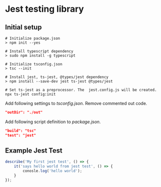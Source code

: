 # Jest testing library

## Initial setup

```shell
# Initialize package.json
> npm init --yes

# Install typescript dependency
> sudo npm install -g typescript

# Initialize tsconfig.json
> tsc --init

# Install jest, ts-jest, @types/jest dependency
> npm install --save-dev jest ts-jest @types/jest

# Set ts-jest as a preprocessor. The  jest.config.js will be created.
npx ts-jest config:init
```


Add following settings to *tsconfig.json*. Remove commented out code.

```json
"outDir": "./out"
```

Add following script definition to *package.json*.

```json 
"build": "tsc"
"test": "jest"
```

## Example Jest Test

```ts
describe('My first jest test', () => {
    it('says hello world from jest test', () => {
        conosle.log('hello world');
    }
});
```
